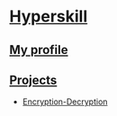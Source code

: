 # [Hyperskill](https://hyperskill.org) 

## [My profile](https://hyperskill.org/profile/3162)

## [Projects](https://hyperskill.org/projects)

- [Encryption-Decryption](https://hyperskill.org/projects/46)
